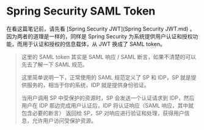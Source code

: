 # Spring Security SAML Token

在看这篇笔记前，请先看 [Spring Security JWT](Spring Security JWT.md) 。
因为两者的道理是一样的，同样是 Spring Security 为系统提供用户认证和授权功能，而用于认证和授权的信息载体，从 JWT 换成了 SAML token。
 
> 这里的 SAML token 其实是 SAML 响应 / SAML 断言，如果不清楚的可以先去了解一下 SAML 规范。
> 
> 这里简单说明一下，正常使用的 SAML 规范定义了 SP 和 IDP，SP 就是提供服务的，相当于你的系统，IDP 就是提供身份验证。
> 
> 当用户调用 SP 中受保护的资源时，SP 会发送一个认证请求到 IDP，然后用户在 IDP 那边完成用户认证后，IDP 将认证响应（SAML 响应，其中就包含必要的断言）
> 返回给 SP，SP 对响应进行验证和处理，获得用户信息，允许用户访问受保护资源。